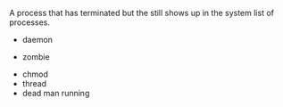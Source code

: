 A process that has terminated but the still shows up in the system list of processes.

* daemon
+ zombie
* chmod
* thread
* dead man running
